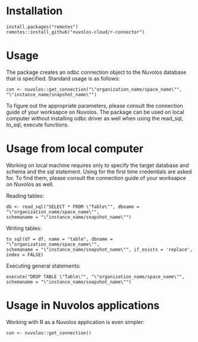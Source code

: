 # Installation

```
install.packages("remotes")
remotes::install_github("nuvolos-cloud/r-connector")
```

# Usage

The package creates an odbc connection object to the Nuvolos database that is specified. Standard usage is as follows:

```
con <- nuvolos::get_connection("\"organization_name/space_name\"", "\"instance_name/snapshot_name\"")
```
To figure out the appropriate parameters, please consult the connection guide of your worksapce on Nuvolos.
The package can be used on local computer without installing odbc driver as well when using the read_sql, to_sql, execute functions.

# Usage from local computer

Working on local machine requires only to specify the target database and schema and the sql statement.
Using for the first time credentials are asked for. To find them, please consult the connection guide of your worksapce on Nuvolos as well.

Reading tables:
```
db <- read_sql("SELECT * FROM \"Table\"", dbname = "\"organization_name/space_name\"", 
schemaname = "\"instance_name/snapshot_name\"")
```

Writing tables:
```
to_sql(df = df, name = "table", dbname = "\"organization_name/space_name\"", 
schemaname = "\"instance_name/snapshot_name\"", if_exists = 'replace', index = FALSE)
```

Executing general statements:

```
execute("DROP TABLE \"Table\"", "\"organization_name/space_name\"", 
schemaname = "\"instance_name/snapshot_name\"")
```

# Usage in Nuvolos applications

Working with R as a Nuvolos application is even simpler:

```
con <- nuvolos::get_connection()
```


